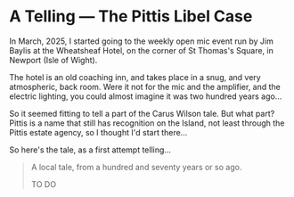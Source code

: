 # A Telling — The Pittis Libel Case

In March, 2025, I started going to the weekly open mic event run by Jim Baylis at the Wheatsheaf Hotel, on the corner of St Thomas's Square, in Newport (Isle of Wight).

The hotel is an old coaching inn, and takes place in a snug, and very atmospheric, back room. Were it not for the mic and the amplifier, and the electric lighting, you could almost imagine it was two hundred years ago...

So it seemed fitting to tell a part of the Carus Wilson tale. But what part? Pittis is a name that still has recognition on the Island, not least through the Pittis estate agency, so I thought I'd start there...

So here's the tale, as a first attempt telling...

> A local tale, from a hundred and seventy years or so ago.
>
> TO DO
